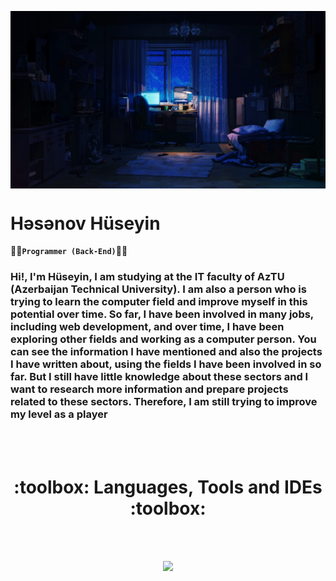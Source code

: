 
<p><img align="center" alt="gif" width="1080" src="https://github.com/ilkoninn/ilkoninn/blob/main/Gm7L.gif"/></p>


# Həsənov Hüseyin

:man_technologist:**`Programmer (Back-End)`**:man_technologist:

### Hi!, I'm Hüseyin, I am studying at the IT faculty of AzTU (Azerbaijan Technical University). I am also a person who is trying to learn the computer field and improve myself in this potential over time. So far, I have been involved in many jobs, including web development, and over time, I have been exploring other fields and working as a computer person. You can see the information I have mentioned and also the projects I have written about, using the fields I have been involved in so far. But I still have little knowledge about these sectors and I want to research more information and prepare projects related to these sectors. Therefore, I am still trying to improve my level as a player


<br><br>

<h1 align="center">
  :toolbox: Languages, Tools and IDEs :toolbox: 
</h1>
<br><br>
<!-- BACK-END LANGUAGES AND TOOLS -->
<p align="center">
  <a href="https://www.w3schools.com">
    <img src="https://skillicons.dev/icons?i=dotnet,postman,py ,mysql,html,css,js,bootstrap,git,github,vscode,visualstudio" />
  </a>
</p>
<br>

#
